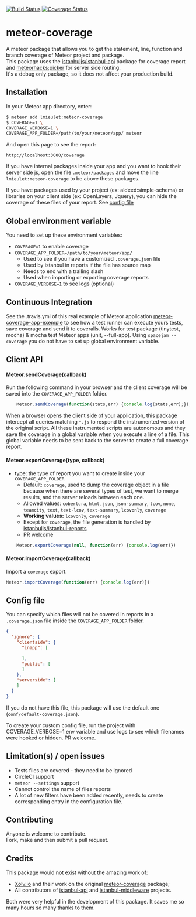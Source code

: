 [![Build Status](https://travis-ci.org/serut/meteor-coverage.png?branch=master)](https://travis-ci.org/serut/meteor-coverage)
[![Coverage Status](https://coveralls.io/repos/github/serut/meteor-coverage/badge.svg?branch=master)](https://coveralls.io/github/serut/meteor-coverage?branch=master)

meteor-coverage
=========================

A meteor package that allows you to get the statement, line, function and branch coverage of Meteor project and package.  
This package uses the [istanbuljs/istanbul-api](https://github.com/istanbuljs/istanbul-api) package for coverage report and [meteorhacks:picker](https://github.com/meteorhacks/picker) for server side routing.  
It's a debug only package, so it does not affect your production build.

## Installation

In your Meteor app directory, enter:

```bash
$ meteor add lmieulet:meteor-coverage
$ COVERAGE=1 \
COVERAGE_VERBOSE=1 \
COVERAGE_APP_FOLDER=/path/to/your/meteor/app/ meteor
```

And open this page to see the report:
```URL
http://localhost:3000/coverage
```

If you have internal packages inside your app and you want to hook their server side js, open the file `.meteor/packages` and move the line `lmieulet:meteor-coverage` to be above these packages.

If you have packages used by your project (ex: aldeed:simple-schema) or libraries on your client side (ex: OpenLayers, Jquery), you can hide the coverage of these files of your report. See [config file](#config-file)

## Global environment variable

You need to set up these environment variables:
* `COVERAGE=1` to enable coverage
* `COVERAGE_APP_FOLDER=/path/to/your/meteor/app/`  
    * Used to see if you have a customized `.coverage.json` file
    * Used by istanbul in reports if the file has source map
    * Needs to end with a trailing slash
    * Used when importing or exporting coverage reports
* `COVERAGE_VERBOSE=1` to see logs (optional)

## Continuous Integration


See the .travis.yml of this real example of Meteor application [meteor-coverage-app-exemple](https://github.com/serut/meteor-coverage-app-exemple) to see how a test runner can execute yours tests, save coverage and send it to coveralls. Works for test package (tinytest, mocha) & mocha test Meteor apps (unit, --full-app). Using `spacejam --coverage` you do not have to set up global environment variable.

## Client API

#### Meteor.sendCoverage(callback)

Run the following command in your browser and the client coverage will be saved into the `COVERAGE_APP_FOLDER` folder.  
```js
    Meteor.sendCoverage(function(stats,err) {console.log(stats,err);});
```
When a browser opens the client side of your application, this package intercept all queries matching `*.js` to respond the instrumented version of the original script. All these instrumented scripts are autonomous and they save the coverage in a global variable when you execute a line of a file. This global variable needs to be sent back to the server to create a full coverage report.

#### Meteor.exportCoverage(type, callback)
* type: the type of report you want to create inside your `COVERAGE_APP_FOLDER`
    * Default: `coverage`, used to dump the coverage object in a file because when there are several types of test, we want to merge results, and the server reloads between each one.
    * Allowed values: `cobertura`, `html`, `json`, `json-summary`, `lcov`, `none`, `teamcity`, `text`, `text-lcov`, `text-summary`, `lcovonly`, `coverage`
    * **Working values:** `lcovonly`, `coverage`
    * Except for `coverage`, the file generation is handled by  [istanbuljs/istanbul-reports](https://github.com/istanbuljs/istanbul-reports)
    * PR welcome

```js
    Meteor.exportCoverage(null, function(err) {console.log(err)})
```
#### Meteor.importCoverage(callback)
Import a `coverage` export.

```js
Meteor.importCoverage(function(err) {console.log(err)})
```

## Config file

You can specify which files will not be covered in reports in a `.coverage.json` file inside the `COVERAGE_APP_FOLDER` folder.
```json
{
  "ignore": {
    "clientside": {
      "inapp": [

      ],
      "public": [
      ]
    },
    "serverside": [
    ]
  }
}
```
If you do not have this file, this package will use the default one (`conf/default-coverage.json`).

To create your custom config file, run the project with COVERAGE_VERBOSE=1 env variable and use logs to see which filenames were hooked or hidden. PR welcome.

## Limitation(s) / open issues

* Tests files are covered - they need to be ignored
* CircleCI support
* `meteor --settings` support
* Cannot control the name of files reports
* A lot of new filters have been added recently, needs to create corresponding entry in the configuration file.

## Contributing

Anyone is welcome to contribute.  
Fork, make and then submit a pull request.

## Credits

This package would not exist without the amazing work of:
* [Xolv.io](http://xolv.io) and their work on the original [meteor-coverage](https://github.com/xolvio/meteor-coverage) package;
* All contributors of [istanbul-api](https://github.com/istanbuljs/istanbul-api) and [istanbul-middleware](https://github.com/gotwarlost/istanbul-middleware) projects.

Both were very helpful in the development of this package. It saves me so many hours so many thanks to them.
